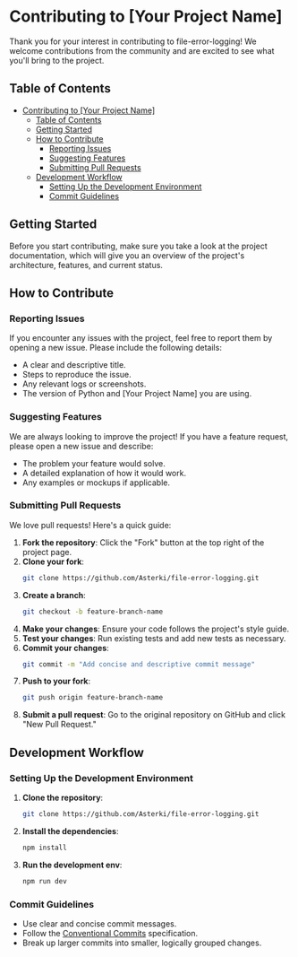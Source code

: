 # Contributing to [Your Project Name]

Thank you for your interest in contributing to file-error-logging! We welcome contributions from the community and are excited to see what you'll bring to the project.

## Table of Contents

- [Contributing to \[Your Project Name\]](#contributing-to-your-project-name)
  - [Table of Contents](#table-of-contents)
  - [Getting Started](#getting-started)
  - [How to Contribute](#how-to-contribute)
    - [Reporting Issues](#reporting-issues)
    - [Suggesting Features](#suggesting-features)
    - [Submitting Pull Requests](#submitting-pull-requests)
  - [Development Workflow](#development-workflow)
    - [Setting Up the Development Environment](#setting-up-the-development-environment)
    - [Commit Guidelines](#commit-guidelines)

## Getting Started

Before you start contributing, make sure you take a look at the project documentation, which will give you an overview of the project's architecture, features, and current status.

## How to Contribute

### Reporting Issues

If you encounter any issues with the project, feel free to report them by opening a new issue. Please include the following details:

- A clear and descriptive title.
- Steps to reproduce the issue.
- Any relevant logs or screenshots.
- The version of Python and [Your Project Name] you are using.

### Suggesting Features

We are always looking to improve the project! If you have a feature request, please open a new issue and describe:

- The problem your feature would solve.
- A detailed explanation of how it would work.
- Any examples or mockups if applicable.

### Submitting Pull Requests

We love pull requests! Here's a quick guide:

1. **Fork the repository**: Click the "Fork" button at the top right of the project page.
2. **Clone your fork**: 
   ```bash
   git clone https://github.com/Asterki/file-error-logging.git
   ```
3. **Create a branch**: 
   ```bash
   git checkout -b feature-branch-name
   ```
4. **Make your changes**: Ensure your code follows the project's style guide.
5. **Test your changes**: Run existing tests and add new tests as necessary.
6. **Commit your changes**:
   ```bash
   git commit -m "Add concise and descriptive commit message"
   ```
7. **Push to your fork**:
   ```bash
   git push origin feature-branch-name
   ```
8. **Submit a pull request**: Go to the original repository on GitHub and click "New Pull Request."

## Development Workflow

### Setting Up the Development Environment

1. **Clone the repository**:
   ```bash
   git clone https://github.com/Asterki/file-error-logging.git
   ```
2. **Install the dependencies**:
   ```bash
   npm install
   ```
3. **Run the development env**:
   ```bash
   npm run dev
   ```

### Commit Guidelines

- Use clear and concise commit messages.
- Follow the [Conventional Commits](https://www.conventionalcommits.org/en/v1.0.0/) specification.
- Break up larger commits into smaller, logically grouped changes.

